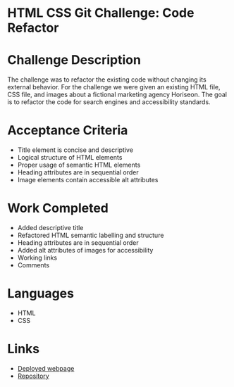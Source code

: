 # HTML CSS Git Challenge: Code Refactor

# Challenge Description 

The challenge was to refactor the existing code without changing its external behavior. For the challenge we were given an existing HTML file, CSS file, and images about a fictional marketing agency Horiseon. The goal is to refactor the code for search engines and accessibility standards. 

# Acceptance Criteria
* Title element is concise and descriptive
* Logical structure of HTML elements
* Proper usage of semantic HTML elements
* Heading attributes are in sequential order
* Image elements contain accessible alt attributes

# Work Completed
* Added descriptive title
* Refactored HTML semantic labelling and structure
* Heading attributes are in sequential order
* Added alt attributes of images for accessibility
* Working links 
* Comments

# Languages
* HTML
* CSS

# Links
* [Deployed webpage](https://alexo16.github.io/01-code-refactor/)
* [Repository](https://github.com/AlexO16/01-code-refactor) 
